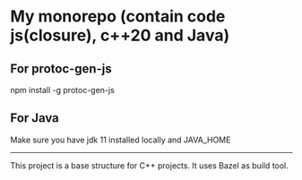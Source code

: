 # My monorepo (contain code js(closure), c++20 and Java)

## For protoc-gen-js
npm install -g protoc-gen-js

## For Java
Make sure you have jdk 11 installed locally and JAVA_HOME
***
This project is a base structure for C++ projects.
It uses Bazel as build tool.
